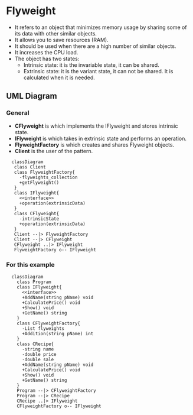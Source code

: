 # Flyweight
 - It refers to an object that minimizes memory usage by sharing some of its data with other similar objects.
 - It allows you to save resources (RAM).
 - It should be used when there are a high number of similar objects.
 - It increases the CPU load.
 - The object has two states:
   - Intrinsic state: it is the invariable state, it can be shared.
   - Extrinsic state: it is the variant state, it can not be shared. It is calculated when it is needed.

## UML Diagram
### General
- **CFlyweight** is which implements the IFlyweight and stores intrinsic state.
- **IFlyweight** is which takes in extrinsic state and performs an operation.
- **FlyweightFactory** is which creates and shares Flyweight objects.
- **Client** is the user of the pattern.
```mermaid
  classDiagram
   class Client
   class FlyweightFactory{
     -flyweights_collection
     +getFlyweight()
   }
   class IFlyweight{
     <<interface>>
     +operation(extrinsicData)
   }
   class CFlyweight{
     -intrinsicState
     +operation(extrinsicData)
   }
   Client --|> FlyweightFactory
   Client --|> CFlyweight
   CFlyweight ..|> IFlyweight
   FlyweightFactory o-- IFlyweight
```
### For this example
```mermaid
  classDiagram
    class Program
    class IFlyweight{
      <<interface>>
      +AddName(string pName) void
      +CalculatePrice() void
      +Show() void
      +GetName() string
    }
    class CFlyweightFactory{
      -List flyweights
      +Addition(string pName) int
    }
    class CRecipe{
      -string name
      -double price
      -double sale
      +AddName(string pName) void
      +CalculatePrice() void
      +Show() void
      +GetName() string
    }
    Program --|> CFlyweightFactory
    Program --|> CRecipe
    CRecipe ..|> IFlyweight
    CFlyweightFactory o-- IFlyweight
```

